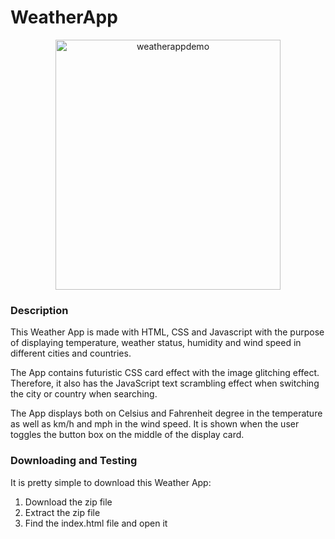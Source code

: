 # WeatherApp

<p align="center">
  <img src="https://github.com/user-attachments/assets/10cedc66-8204-44b8-aa9f-ead22d809370" alt="weatherappdemo" width="360" height="400">
</p>

### Description

This Weather App is made with HTML, CSS and Javascript with the purpose of displaying temperature, weather status, humidity and wind speed in different cities and countries.

The App contains futuristic CSS card effect with the image glitching effect. 
Therefore, it also has the JavaScript text scrambling effect when switching the city or country when searching.

The App displays both on Celsius and Fahrenheit degree in the temperature as well as km/h and mph in the wind speed. 
It is shown when the user toggles the button box on the middle of the display card.

### Downloading and Testing

It is pretty simple to download this Weather App:
1. Download the zip file
2. Extract the zip file
3. Find the index.html file and open it

